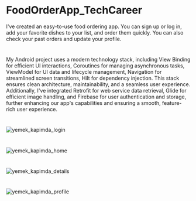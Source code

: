 # FoodOrderApp_TechCareer
I've created an easy-to-use food ordering app. You can sign up or log in, add your favorite dishes to your list, and order them quickly. You can also check your past orders and update your profile. 
#
My Android project uses a modern technology stack, including View Binding for efficient UI interactions, Coroutines for managing asynchronous tasks, ViewModel for UI data and lifecycle management, Navigation for streamlined screen transitions, Hilt for dependency injection. This stack ensures clean architecture, maintainability, and a seamless user experience. Additionally, I've integrated Retrofit for web service data retrieval, Glide for efficient image handling, and Firebase for user authentication and storage, further enhancing our app's capabilities and ensuring a smooth, feature-rich user experience.
#
![yemek_kapimda_login](https://github.com/cugo15/FoodOrderApp_TechCareer/assets/70814057/d1d6f2c6-0ed1-48fc-834b-bb3823c05d6f)
# 
![yemek_kapimda_home](https://github.com/cugo15/FoodOrderApp_TechCareer/assets/70814057/933a5908-8be7-482e-acb6-0b7f10e6e061)
#
![yemek_kapimda_details](https://github.com/cugo15/FoodOrderApp_TechCareer/assets/70814057/48840e24-3f32-43af-bf3c-d9a437bd4ac8)
#
![yemek_kapimda_profile](https://github.com/cugo15/FoodOrderApp_TechCareer/assets/70814057/6a877c0f-1c89-433a-a358-6834b06de088)

